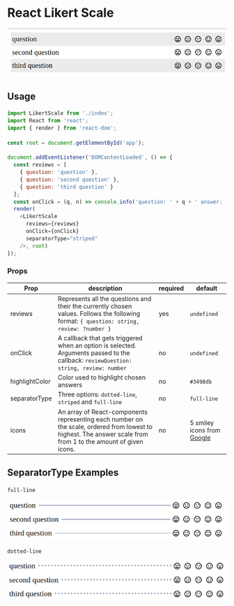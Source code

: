 # React Likert Scale

![React Likert scale example](https://github.com/rage/likert-react/blob/master/docs/likert-example.gif)

## Usage

```javascript
import LikertScale from './index';
import React from 'react';
import { render } from 'react-dom';

const root = document.getElementById('app');

document.addEventListener('DOMContentLoaded', () => {
  const reviews = [
    { question: 'question' },
    { question: 'second question' },
    { question: 'third question' }
  ];
  const onClick = (q, n) => console.info('question: ' + q + ' answer: ' + n);
  render(
    <LikertScale
      reviews={reviews}
      onClick={onClick}
      separatorType="striped"
    />, root)
});
```

### Props

| Prop | description | required | default |
|------|-------------|----------|---------|
|reviews|Represents all the questions and their the currently chosen values. Follows the following format: `{ question: string, review: ?number }` | yes | `undefined` |
|onClick|A callback that gets triggered when an option is selected. Arguments passed to the callback: `reviewQuestion: string, review: number`| no | `undefined` |
|highlightColor|Color used to highlight chosen answers| no | `#3498db` |
|separatorType|Three options: `dotted-line`, `striped` and `full-line`| no | `full-line` |
|icons|An array of React-components representing each number on the scale, ordered from lowest to highest. The answer scale from from 1 to the amount of given icons.| no | 5 smiley icons from [Google](https://material.io/icons/#ic_sentiment_very_satisfied)|


## SeparatorType Examples

`full-line`

![full-line example](https://github.com/rage/likert-react/blob/master/docs/likert-full-line-example.png)

`dotted-line`

![dotted-line example](https://github.com/rage/likert-react/blob/master/docs/likert-dotted-line-example.png)
